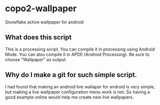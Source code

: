 # copo2-wallpaper
Snowflake active wallpaper for android

## What does this script
This is a processing script. You can compile it in processing using Android Mode. You can also compile it in APDE (Android Processing). Be sure to choose "Wallpaper" as output.

## Why do I make a git for such simple script.
I had found that making an android live wallaper for android is very simple, but making a live wallpaper configuration menu work is not. So having a good example online would help me create new live wallpapers.
